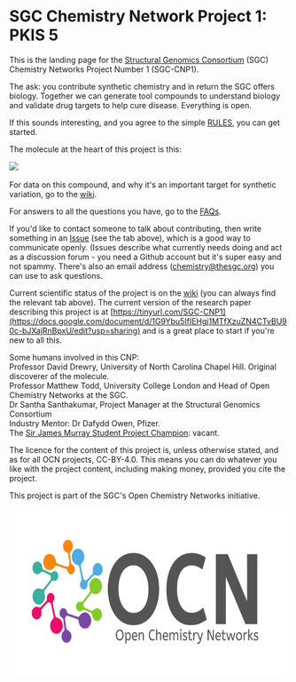 # SGC Chemistry Network Project 1: PKIS 5

This is the landing page for the [Structural Genomics Consortium](https://www.thesgc.org/) (SGC) Chemistry Networks Project Number 1 (SGC-CNP1).

The ask: you contribute synthetic chemistry and in return the SGC offers biology. Together we can generate tool compounds to understand biology and validate drug targets to help cure disease. Everything is open.

If this sounds interesting, and you agree to the simple [RULES](https://www.thesgc.org/sgc-open-chemistry-networks/terms-of-use), you can get started.

The molecule at the heart of this project is this:

<a href="url"><img src="https://github.com/mattodd/SGC_Sandbox/blob/master/PKIS5%20Starting%20Point.png?raw=true" align="centre" height="190" ></a>

For data on this compound, and why it's an important target for synthetic variation, go to the [wiki](https://github.com/StructuralGenomicsConsortium/CNP1-PKIS-5/wiki). 

For answers to all the questions you have, go to the [FAQs](https://www.thesgc.org/sgc-open-chemistry-networks/faq).

If you'd like to contact someone to talk about contributing, then write something in an [Issue](https://github.com/StructuralGenomicsConsortium/CNP1-PKIS-5/issues) (see the tab above), which is a good way to communicate openly. (Issues describe what currently needs doing and act as a discussion forum - you need a Github account but it's super easy and not spammy. There's also an email address (chemistry@thesgc.org) you can use to ask questions.

Current scientific status of the project is on the [wiki](https://github.com/StructuralGenomicsConsortium/CNP1-PKIS-5/wiki) (you can always find the relevant tab above). The current version of the research paper describing this project is at [https://tinyurl.com/SGC-CNP1](https://docs.google.com/document/d/1G9Ybu5IfIEHgj1MTfXzuZN4CTvBU90c-bJXajRnBpxU/edit?usp=sharing) and is a great place to start if you're new to all this.

Some humans involved in this CNP:  
Professor David Drewry, University of North Carolina Chapel Hill. Original discoverer of the molecule.  
Professor Matthew Todd, University College London and Head of Open Chemistry Networks at the SGC.  
Dr Santha Santhakumar, Project Manager at the Structural Genomics Consortium  
Industry Mentor: Dr Dafydd Owen, Pfizer.    
The [Sir James Murray Student Project Champion](https://www.thesgc.org/sgc-open-chemistry-networks/champions-program): vacant.  

The licence for the content of this project is, unless otherwise stated, and as for all OCN projects, CC-BY-4.0. This means you can do whatever you like with the project content, including making money, provided you cite the project.

This project is part of the SGC's Open Chemistry Networks initiative.

<a href="url"><img src="https://github.com/StructuralGenomicsConsortium/Chemistry_TechOps_HowTo/blob/main/Open%20Chemistry%20Networks%20Logos/OCN_Logo_Final_smban.png?raw=true" align="centre" height="300" ></a>


